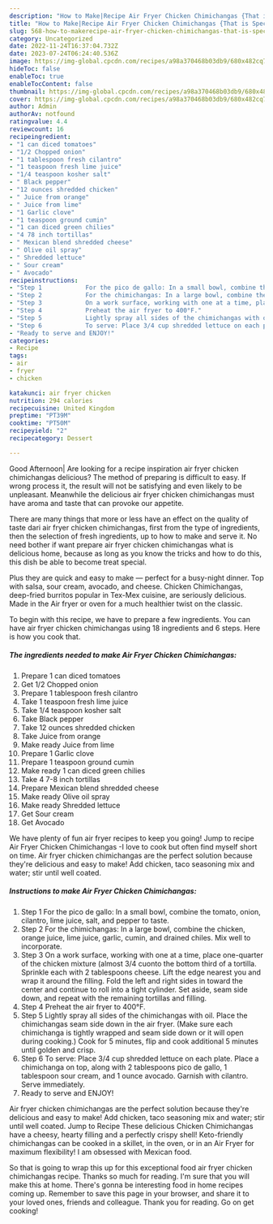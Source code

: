 ```yaml
---
description: "How to Make|Recipe Air Fryer Chicken Chimichangas {That is Special"
title: "How to Make|Recipe Air Fryer Chicken Chimichangas {That is Special"
slug: 568-how-to-makerecipe-air-fryer-chicken-chimichangas-that-is-special
category: Uncategorized
date: 2022-11-24T16:37:04.732Z
date: 2023-07-24T06:24:40.536Z
image: https://img-global.cpcdn.com/recipes/a98a370468b03db9/680x482cq70/air-fryer-chicken-chimichangas-recipe-main-photo.jpg
hideToc: false
enableToc: true
enableTocContent: false
thumbnail: https://img-global.cpcdn.com/recipes/a98a370468b03db9/680x482cq70/air-fryer-chicken-chimichangas-recipe-main-photo.jpg
cover: https://img-global.cpcdn.com/recipes/a98a370468b03db9/680x482cq70/air-fryer-chicken-chimichangas-recipe-main-photo.jpg
author: Admin
authorAv: notfound
ratingvalue: 4.4
reviewcount: 16
recipeingredient:
- "1 can diced tomatoes"
- "1/2 Chopped onion"
- "1 tablespoon fresh cilantro"
- "1 teaspoon fresh lime juice"
- "1/4 teaspoon kosher salt"
- " Black pepper"
- "12 ounces shredded chicken"
- " Juice from orange"
- " Juice from lime"
- "1 Garlic clove"
- "1 teaspoon ground cumin"
- "1 can diced green chilies"
- "4 78 inch tortillas"
- " Mexican blend shredded cheese"
- " Olive oil spray"
- " Shredded lettuce"
- " Sour cream"
- " Avocado"
recipeinstructions:
- "Step 1            For the pico de gallo: In a small bowl, combine the tomato, onion, cilantro, lime juice, salt, and pepper to taste."
- "Step 2            For the chimichangas: In a large bowl, combine the chicken, orange juice, lime juice, garlic, cumin, and drained chiles. Mix well to incorporate."
- "Step 3            On a work surface, working with one at a time, place one-quarter of the chicken mixture (almost 3/4 cuonto the bottom third of a tortilla. Sprinkle each with 2 tablespoons cheese. Lift the edge nearest you and wrap it around the filling. Fold the left and right sides in toward the center and continue to roll into a tight cylinder. Set aside, seam side down, and repeat with the remaining tortillas and filling."
- "Step 4            Preheat the air fryer to 400°F."
- "Step 5            Lightly spray all sides of the chimichangas with oil. Place the chimichangas seam side down in the air fryer. (Make sure each chimichanga is tightly wrapped and seam side down or it will open during cooking.) Cook for 5 minutes, flip and cook additional 5 minutes until golden and crisp."
- "Step 6            To serve: Place 3/4 cup shredded lettuce on each plate. Place a chimichanga on top, along with 2 tablespoons pico de gallo, 1 tablespoon sour cream, and 1 ounce avocado. Garnish with cilantro. Serve immediately."
- "Ready to serve and ENJOY!"
categories:
- Recipe
tags:
- air
- fryer
- chicken

katakunci: air fryer chicken 
nutrition: 294 calories
recipecuisine: United Kingdom
preptime: "PT39M"
cooktime: "PT50M"
recipeyield: "2"
recipecategory: Dessert

---
```



Good Afternoon| Are looking for a recipe inspiration air fryer chicken chimichangas delicious? The method of preparing is difficult to easy. If wrong process it, the result will not be satisfying and even likely to be unpleasant. Meanwhile the delicious air fryer chicken chimichangas must have aroma and taste that can provoke our appetite.






There are many things that more or less have an effect on the quality of taste dari air fryer chicken chimichangas, first from the type of ingredients, then the selection of fresh ingredients, up to how to make and serve it. No need bother if want prepare air fryer chicken chimichangas what is delicious home, because as long as you know the tricks and how to do this, this dish be able to become treat special.


Plus they are quick and easy to make — perfect for a busy-night dinner. Top with salsa, sour cream, avocado, and cheese. Chicken Chimichangas, deep-fried burritos popular in Tex-Mex cuisine, are seriously delicious. Made in the Air fryer or oven for a much healthier twist on the classic.


To begin with this recipe, we have to prepare a few ingredients. You can have air fryer chicken chimichangas using 18 ingredients and 6 steps. Here is how you cook that.

<!--inarticleads1-->

##### The ingredients needed to make Air Fryer Chicken Chimichangas:

1. Prepare 1 can diced tomatoes
1. Get 1/2 Chopped onion
1. Prepare 1 tablespoon fresh cilantro
1. Take 1 teaspoon fresh lime juice
1. Take 1/4 teaspoon kosher salt
1. Take  Black pepper
1. Take 12 ounces shredded chicken
1. Take  Juice from orange
1. Make ready  Juice from lime
1. Prepare 1 Garlic clove
1. Prepare 1 teaspoon ground cumin
1. Make ready 1 can diced green chilies
1. Take 4 7-8 inch tortillas
1. Prepare  Mexican blend shredded cheese
1. Make ready  Olive oil spray
1. Make ready  Shredded lettuce
1. Get  Sour cream
1. Get  Avocado


We have plenty of fun air fryer recipes to keep you going! Jump to recipe Air Fryer Chicken Chimichangas -I love to cook but often find myself short on time. Air fryer chicken chimichangas are the perfect solution because they&#39;re delicious and easy to make! Add chicken, taco seasoning mix and water; stir until well coated. 

<!--inarticleads2-->

##### Instructions to make Air Fryer Chicken Chimichangas:

1. Step 1            For the pico de gallo: In a small bowl, combine the tomato, onion, cilantro, lime juice, salt, and pepper to taste.
1. Step 2            For the chimichangas: In a large bowl, combine the chicken, orange juice, lime juice, garlic, cumin, and drained chiles. Mix well to incorporate.
1. Step 3            On a work surface, working with one at a time, place one-quarter of the chicken mixture (almost 3/4 cuonto the bottom third of a tortilla. Sprinkle each with 2 tablespoons cheese. Lift the edge nearest you and wrap it around the filling. Fold the left and right sides in toward the center and continue to roll into a tight cylinder. Set aside, seam side down, and repeat with the remaining tortillas and filling.
1. Step 4            Preheat the air fryer to 400°F.
1. Step 5            Lightly spray all sides of the chimichangas with oil. Place the chimichangas seam side down in the air fryer. (Make sure each chimichanga is tightly wrapped and seam side down or it will open during cooking.) Cook for 5 minutes, flip and cook additional 5 minutes until golden and crisp.
1. Step 6            To serve: Place 3/4 cup shredded lettuce on each plate. Place a chimichanga on top, along with 2 tablespoons pico de gallo, 1 tablespoon sour cream, and 1 ounce avocado. Garnish with cilantro. Serve immediately.
1. Ready to serve and ENJOY!

Air fryer chicken chimichangas are the perfect solution because they&#39;re delicious and easy to make! Add chicken, taco seasoning mix and water; stir until well coated. Jump to Recipe These delicious Chicken Chimichangas have a cheesy, hearty filling and a perfectly crispy shell! Keto-friendly chimichangas can be cooked in a skillet, in the oven, or in an Air Fryer for maximum flexibility! I am obsessed with Mexican food. 

So that is going to wrap this up for this exceptional food air fryer chicken chimichangas recipe. Thanks so much for reading. I'm sure that you will make this at home. There's gonna be interesting food in home recipes coming up. Remember to save this page in your browser, and share it to your loved ones, friends and colleague. Thank you for reading. Go on get cooking!
